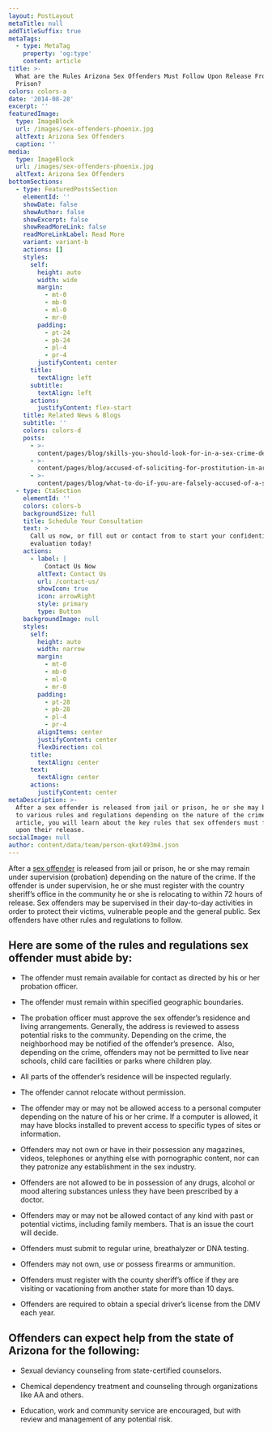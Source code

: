 ```yaml
---
layout: PostLayout
metaTitle: null
addTitleSuffix: true
metaTags:
  - type: MetaTag
    property: 'og:type'
    content: article
title: >-
  What are the Rules Arizona Sex Offenders Must Follow Upon Release From Jail or
  Prison?
colors: colors-a
date: '2014-08-28'
excerpt: ''
featuredImage:
  type: ImageBlock
  url: /images/sex-offenders-phoenix.jpg
  altText: Arizona Sex Offenders
  caption: ''
media:
  type: ImageBlock
  url: /images/sex-offenders-phoenix.jpg
  altText: Arizona Sex Offenders
bottomSections:
  - type: FeaturedPostsSection
    elementId: ''
    showDate: false
    showAuthor: false
    showExcerpt: false
    showReadMoreLink: false
    readMoreLinkLabel: Read More
    variant: variant-b
    actions: []
    styles:
      self:
        height: auto
        width: wide
        margin:
          - mt-0
          - mb-0
          - ml-0
          - mr-0
        padding:
          - pt-24
          - pb-24
          - pl-4
          - pr-4
        justifyContent: center
      title:
        textAlign: left
      subtitle:
        textAlign: left
      actions:
        justifyContent: flex-start
    title: Related News & Blogs
    subtitle: ''
    colors: colors-d
    posts:
      - >-
        content/pages/blog/skills-you-should-look-for-in-a-sex-crime-defense-attorney.md
      - >-
        content/pages/blog/accused-of-soliciting-for-prostitution-in-arizona-know-your-rights.md
      - >-
        content/pages/blog/what-to-do-if-you-are-falsely-accused-of-a-sex-crime-in-arizona.md
  - type: CtaSection
    elementId: ''
    colors: colors-b
    backgroundSize: full
    title: Schedule Your Consultation
    text: >
      Call us now, or fill out or contact from to start your confidential case
      evaluation today!
    actions:
      - label: |
          Contact Us Now
        altText: Contact Us
        url: /contact-us/
        showIcon: true
        icon: arrowRight
        style: primary
        type: Button
    backgroundImage: null
    styles:
      self:
        height: auto
        width: narrow
        margin:
          - mt-0
          - mb-0
          - ml-0
          - mr-0
        padding:
          - pt-28
          - pb-28
          - pl-4
          - pr-4
        alignItems: center
        justifyContent: center
        flexDirection: col
      title:
        textAlign: center
      text:
        textAlign: center
      actions:
        justifyContent: center
metaDescription: >-
  After a sex offender is released from jail or prison, he or she may be subject
  to various rules and regulations depending on the nature of the crime. In this
  article, you will learn about the key rules that sex offenders must follow
  upon their release.
socialImage: null
author: content/data/team/person-qkxt493m4.json
---
```

After a [sex offender](https://azblumberglaw.com/phoenix-criminal-attorney/sex-offender-registration/) is released from jail or prison, he or she may remain under supervision (probation) depending on the nature of the crime. If the offender is under supervision, he or she must register with the country sheriff’s office in the community he or she is relocating to within 72 hours of release. Sex offenders may be supervised in their day-to-day activities in order to protect their victims, vulnerable people and the general public. Sex offenders have other rules and regulations to follow.

## Here are some of the rules and regulations sex offender must abide by:

*   The offender must remain available for contact as directed by his or her probation officer.

*   The offender must remain within specified geographic boundaries.

*   The probation officer must approve the sex offender’s residence and living arrangements. Generally, the address is reviewed to assess potential risks to the community. Depending on the crime, the neighborhood may be notified of the offender’s presence.  Also, depending on the crime, offenders may not be permitted to live near schools, child care facilities or parks where children play.

*   All parts of the offender’s residence will be inspected regularly.

*   The offender cannot relocate without permission.

*   The offender may or may not be allowed access to a personal computer depending on the nature of his or her crime. If a computer is allowed, it may have blocks installed to prevent access to specific types of sites or information.

*   Offenders may not own or have in their possession any magazines, videos, telephones or anything else with pornographic content, nor can they patronize any establishment in the sex industry.

*   Offenders are not allowed to be in possession of any drugs, alcohol or mood altering substances unless they have been prescribed by a doctor.

*   Offenders may or may not be allowed contact of any kind with past or potential victims, including family members. That is an issue the court will decide.

*   Offenders must submit to regular urine, breathalyzer or DNA testing.

*   Offenders may not own, use or possess firearms or ammunition.

*   Offenders must register with the county sheriff’s office if they are visiting or vacationing from another state for more than 10 days.

*   Offenders are required to obtain a special driver’s license from the DMV each year.

## **Offenders can expect help from the state of Arizona for the following:**

*   Sexual deviancy counseling from state-certified counselors.

*   Chemical dependency treatment and counseling through organizations like AA and others.

*   Education, work and community service are encouraged, but with review and management of any potential risk.

